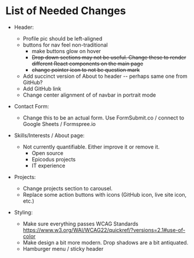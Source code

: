# List of Needed Changes

- Header:
  - Profile pic should be left-aligned
  - buttons for nav feel non-traditional
    - make buttons glow on hover
    - ~~Drop down sections may not be useful. Change these to render different React components on the main page~~
    - ~~change pointer icon to not be question mark~~
  - Add succinct version of About to header -- perhaps same one from GitHub?
  - Add GitHub link
  - Change center alignment of of navbar in portrait mode

- Contact Form:
  - Change this to be an actual form. Use FormSubmit.co / connect to Google Sheets / Formspree.io

- Skills/Interests / About page:
  - Not currently quantifiable. Either improve it or remove it.
    - Open source
    - Epicodus projects
    - IT experience

- Projects:
  - Change projects section to carousel.
  - Replace some action buttons with icons (GitHub icon, live site icon, etc.)

- Styling:
  - Make sure everything passes WCAG Standards https://www.w3.org/WAI/WCAG22/quickref/?versions=2.1#use-of-color
  - Make design a bit more modern. Drop shadows are a bit antiquated.
  - Hamburger menu / sticky header





   